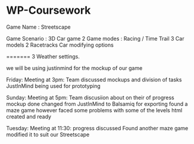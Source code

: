 # WP-Coursework


Game Name : Streetscape

Game Scenario : 3D Car game
2 Game modes : Racing / Time Trail
3 Car models
2 Racetracks
Car modifying options

=======
3 Weather settings.

we will be using justinmind for the mockup of our game 

Friday: Meeting at 3pm: Team discussed mockups and division of tasks
JustInMind being used for prototyping

Sunday: Meeting at 5pm: Team discusiion about on their of progress
mockup done 
changed from JustInMind to Balsamiq for exporting
found a maze game however faced some problems with some of the levels
html created and ready

Tuesday: Meeting at 11:30: progress discussed
Found another maze game
modified it to suit our Streetscape




